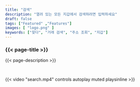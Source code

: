 ```yaml
---
title: "검색"
description: "열려 있는 모든 지갑에서 검색하려면 입력하세요"
draft: false
tags: ["Featured" ,"Features"]
images: [ "logo.png" ]
keywords: ["찾다", "거래 검색", "주소 조회", "지갑"]
---
```






### {{< page-title >}} 
{{< page-description >}} 

<br>



{{< video "search.mp4" controls  autoplay muted playsinline >}}
